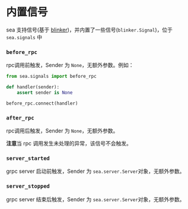 # 内置信号

sea 支持信号(基于 [blinker](https://github.com/jek/blinker))，并内置了一些信号(`blinker.Signal`)，位于 `sea.signals` 中

### `before_rpc`

rpc调用前触发，Sender 为 `None`，无额外参数。例如：

```python
from sea.signals import before_rpc

def handler(sender):
    assert sender is None

before_rpc.connect(handler)
```

### `after_rpc`

rpc调用后触发，Sender 为 `None`，无额外参数。

**注意**当 rpc 调用发生未处理的异常，该信号不会触发。

### `server_started`

grpc server 启动前触发，Sender 为 `sea.server.Server`对象，无额外参数。

### `server_stopped`

grpc server 结束后触发，Sender 为 `sea.server.Server`对象，无额外参数。
